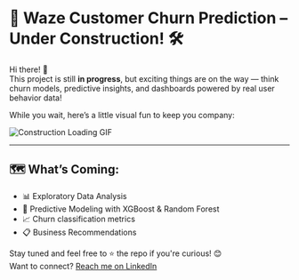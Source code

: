 # 🚧 Waze Customer Churn Prediction – Under Construction! 🛠️

Hi there! 👋  
This project is still **in progress**, but exciting things are on the way — think churn models, predictive insights, and dashboards powered by real user behavior data!  

While you wait, here’s a little visual fun to keep you company:

![Construction Loading GIF](https://github.com/user-attachments/assets/766da1a3-23a6-4c17-aaea-cfbaea206694)

---

## 🗺️ What’s Coming:
- 📊 Exploratory Data Analysis
- 🤖 Predictive Modeling with XGBoost & Random Forest
- 📈 Churn classification metrics
- 📋 Business Recommendations

Stay tuned and feel free to ⭐ the repo if you're curious! 😊  
Want to connect? [Reach me on LinkedIn](https://www.linkedin.com/in/vishnu-venugopal93/)

